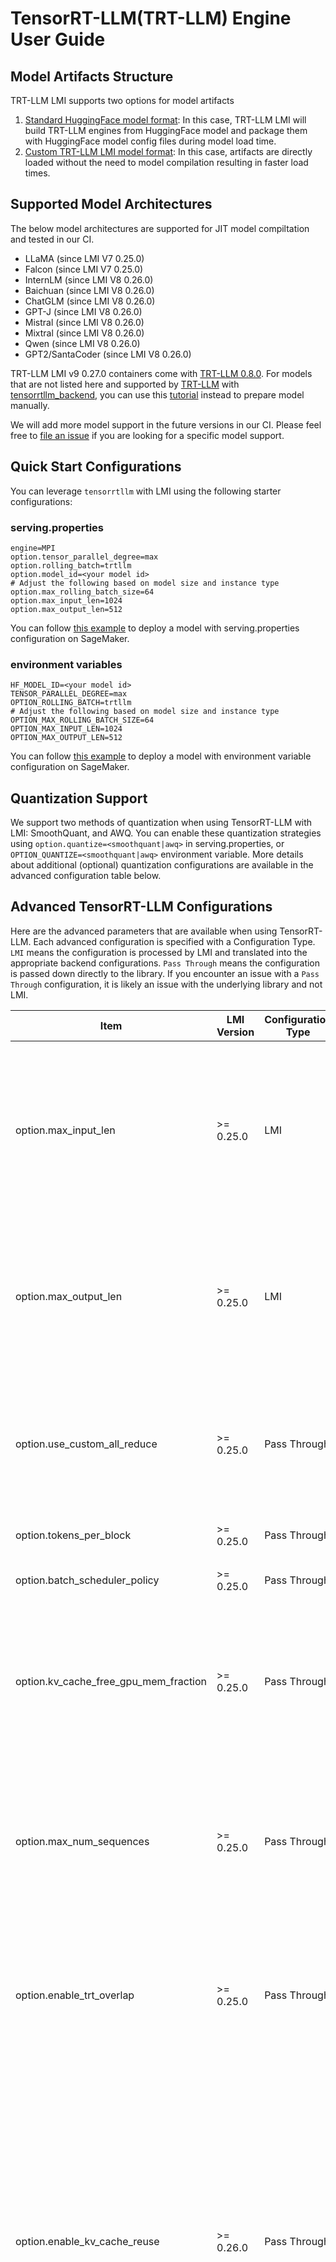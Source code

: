 # TensorRT-LLM(TRT-LLM) Engine User Guide

## Model Artifacts Structure 

TRT-LLM LMI supports two options for model artifacts

1. [Standard HuggingFace model format](../deployment_guide/model-artifacts.md#huggingface-transformers-pretrained-format): In this case, TRT-LLM LMI will build TRT-LLM engines from HuggingFace model and package them with HuggingFace model config files during model load time.
2. [Custom TRT-LLM LMI model format](../deployment_guide/model-artifacts.md#tensorrt-llmtrt-llm-lmi-model-format): In this case, artifacts are directly loaded without the need to model compilation resulting in faster load times.

## Supported Model Architectures

The below model architectures are supported for JIT model compiltation and tested in our CI.

* LLaMA (since LMI V7 0.25.0)
* Falcon (since LMI V7 0.25.0)
* InternLM (since LMI V8 0.26.0)
* Baichuan (since LMI V8 0.26.0)
* ChatGLM (since LMI V8 0.26.0)
* GPT-J (since LMI V8 0.26.0)
* Mistral (since LMI V8 0.26.0)
* Mixtral (since LMI V8 0.26.0)
* Qwen (since LMI V8 0.26.0)
* GPT2/SantaCoder (since LMI V8 0.26.0)

TRT-LLM LMI v9 0.27.0 containers come with [TRT-LLM 0.8.0](https://github.com/NVIDIA/TensorRT-LLM/releases/tag/v0.8.0). 
For models that are not listed here and supported by [TRT-LLM](https://github.com/NVIDIA/TensorRT-LLM/tree/v0.8.0?tab=readme-ov-file#models) with [tensorrtllm_backend](https://github.com/triton-inference-server/tensorrtllm_backend), you can use this [tutorial](../tutorials/trtllm_manual_convert_tutorial.md) instead to prepare model manually.

We will add more model support in the future versions in our CI. Please feel free to [file an issue](https://github.com/deepjavalibrary/djl-serving/issues/new/choose) if you are looking for a specific model support.

## Quick Start Configurations

You can leverage `tensorrtllm` with LMI using the following starter configurations:

### serving.properties

```
engine=MPI
option.tensor_parallel_degree=max
option.rolling_batch=trtllm
option.model_id=<your model id>
# Adjust the following based on model size and instance type
option.max_rolling_batch_size=64
option.max_input_len=1024
option.max_output_len=512
```

You can follow [this example](../deployment_guide/deploying-your-endpoint.md#configuration---servingproperties) to deploy a model with serving.properties configuration on SageMaker.

### environment variables

````
HF_MODEL_ID=<your model id>
TENSOR_PARALLEL_DEGREE=max
OPTION_ROLLING_BATCH=trtllm
# Adjust the following based on model size and instance type
OPTION_MAX_ROLLING_BATCH_SIZE=64
OPTION_MAX_INPUT_LEN=1024
OPTION_MAX_OUTPUT_LEN=512
````

You can follow [this example](../deployment_guide/deploying-your-endpoint.md#configuration---environment-variables) to deploy a model with environment variable configuration on SageMaker.

## Quantization Support

We support two methods of quantization when using TensorRT-LLM with LMI: SmoothQuant, and AWQ.
You can enable these quantization strategies using `option.quantize=<smoothquant|awq>` in serving.properties, or `OPTION_QUANTIZE=<smoothquant|awq>` environment variable.
More details about additional (optional) quantization configurations are available in the advanced configuration table below.


##  Advanced TensorRT-LLM Configurations

Here are the advanced parameters that are available when using TensorRT-LLM.
Each advanced configuration is specified with a Configuration Type.
`LMI` means the configuration is processed by LMI and translated into the appropriate backend configurations.
`Pass Through` means the configuration is passed down directly to the library.
If you encounter an issue with a `Pass Through` configuration, it is likely an issue with the underlying library and not LMI.

| Item                                                          | LMI Version | Configuration Type | Description                                                                                                                                                                                                                                                                                                                                                                                                                                                                                                                                                                                          | Example value                                                                                                                                                               |
|---------------------------------------------------------------|-------------|--------------------|------------------------------------------------------------------------------------------------------------------------------------------------------------------------------------------------------------------------------------------------------------------------------------------------------------------------------------------------------------------------------------------------------------------------------------------------------------------------------------------------------------------------------------------------------------------------------------------------------|-----------------------------------------------------------------------------------------------------------------------------------------------------------------------------|
| option.max_input_len	                                         | >= 0.25.0   | LMI	               | Maximum input token size you expect the model to have per request. This is a compilation parameter that set to the model for Just-in-Time compilation. If you set this value too low, the model will unable to consume the long input. LMI also validates this at runtime for each request.                                                                                                                                                                                                                                                                                                          | Default: `1024`                                                                                                                                                             |
| option.max_output_len	                                        | >= 0.25.0   | LMI	               | Maximum output token size you expect the model to have per request. This is a compilation parameter that set to the model for Just-in-Time compilation. If you set this value too low, the model will unable to produce tokens beyond the value you set.	                                                                                                                                                                                                                                                                                                                                            | Default: `512`	                                                                                                                                                             |
| option.use_custom_all_reduce	                                 | >= 0.25.0   | Pass Through	      | Custom all reduce kernel is used for GPUs that have NVLink enabled. This can help to speed up model inference speed with better communication. Turn this on by setting true on P4D, P4De, P5 and other GPUs that are NVLink connected	                                                                                                                                                                                                                                                                                                                                                               | `true`, `false`. <br/> Default is `false`	                                                                                                                                  |
| option.tokens_per_block	                                      | >= 0.25.0   | Pass Through	      | tokens per block to be used in paged attention algorithm	                                                                                                                                                                                                                                                                                                                                                                                                                                                                                                                                            | Default values is `128`	                                                                                                                                                    |
| option.batch_scheduler_policy	                                | >= 0.25.0   | Pass Through	      | scheduler policy of Tensorrt-LLM batch manager.	                                                                                                                                                                                                                                                                                                                                                                                                                                                                                                                                                     | `max_utilization`, `guaranteed_no_evict` <br/> Default value is `max_utilization`	                                                                                          |
| option.kv_cache_free_gpu_mem_fraction	                        | >= 0.25.0   | Pass Through	      | fraction of free gpu memory allocated for kv cache. The larger value you set, the more memory the model will try to take over on the GPU. The more memory preserved, the larger KV Cache size we can use and that means longer input+output sequence or larger batch size.	                                                                                                                                                                                                                                                                                                                          | float number between 0 and 1. <br/> Default is `0.95`	                                                                                                                      |
| option.max_num_sequences	                                     | >= 0.25.0   | Pass Through	      | maximum number of input requests processed in the batch. We will apply max_rolling_batch_size as the value for it if you don't set this. Generally you don't have to touch it unless you really want the model to be compiled to a batch size that not the same as model server set	                                                                                                                                                                                                                                                                                                                 | Integer greater than 0 <br/> Default value is the batch size set while building Tensorrt engine	                                                                            |
| option.enable_trt_overlap	                                    | >= 0.25.0   | Pass Through	      | Parameter to overlap the execution of batches of requests. It may have a negative impact on performance when the number of requests is too small. During our experiment, we saw more negative impact to turn this on than off.                                                                                                                                                                                                                                                                                                                                                                       | `true`, `false`. <br/> Default is `false`	                                                                                                                                  |
| option.enable_kv_cache_reuse	                                 | >= 0.26.0   | Pass Through	      | This feature is only supported for GPT-like model on TRTLLM (as of 0.7.1) and need to compile the model with `--use_paged_context_fmha`. Let the LLM model to remember the last used input KV cache and try to reuse it in the next run. An instant benefit will be blazing fast first token latency. This is typically helpful for document understanding, chat applications that usually have the same input prefix. The TRTLLM backends will remember the prefix tree of the input and reuse most of its part for the next generation. However, this does come with the cost of extra GPU memory. | `true`, `false`. <br/> Default is `false`	                                                                                                                                  |
| option.baichuan_model_version	                                | >= 0.26.0   | Pass Through	      | Parameter that exclusively for Baichuan LLM model to specify the version of the model. Need to specify the HF Baichuan checkpoint path. For v1_13b, you should use whether baichuan-inc/Baichuan-13B-Chat or baichuan-inc/Baichuan-13B-Base. For v2_13b, you should use whether baichuan-inc/Baichuan2-13B-Chat or baichuan-inc/Baichuan2-13B-Base. More Baichuan models could be found on baichuan-inc.	                                                                                                                                                                                            | `v1_7b`, `v1_13b`, `v2_7b`, `v2_13b`. <br/> Default is `v1_13b`	                                                                                                            |
| option.chatglm_model_version                                  | >= 0.26.0   | Pass Through       | Parameter exclusive to ChatGLM models to specify the exact model type. Required for ChatGLM models.                                                                                                                                                                                                                                                                                                                                                                                                                                                                                                  | `chatglm_6b`, `chatglm2_6b`, `chatglm2_6b_32k`, `chatglm3_6b`, `chatglm3_6b_base`, `chatglm3_6b_32k`, `glm_10b`. <br/> Default is `unspecified`, which will throw an error. |
| option.gpt_model_version                                      | >= 0.26.0   | Pass Through       | Parameter exclusive to GPT2 models to specify the exact model type. Required for GPT2 models.                                                                                                                                                                                                                                                                                                                                                                                                                                                                                                        | `gpt2`, `santacoder`, `starcoder`. <br/> Default is `gpt2`.                                                                                                                 |
| option.multi_block_mode                                       | >= 0.26.0   | Pass Through       | Split long kv sequence into multiple blocks (applied to generation MHA kernels). It is beneifical when `batch x num_heads` cannot fully utilize GPU. This is **not** supported for qwen model type.                                                                                                                                                                                                                                                                                                                                                                                                  | `true`, `false`. <br/> Default is `false`	                                                                                                                                  |
| option.use_fused_mlp                                          | >= 0.26.0   | Pass Through       | Enable horizontal fusion in GatedMLP, reduces layer input traffic and potentially improves performance for large Llama models(e.g. llama-2-70b). This option is only supported for Llama model type.                                                                                                                                                                                                                                                                                                                                                                                                 | `true`, `false`. <br/> Default is `false`	                                                                                                                                  |
| option.rotary_base                                            | >= 0.26.0   | Pass Through       | Rotary base parameter for RoPE embedding. This is supported for llama, internlm, qwen model types                                                                                                                                                                                                                                                                                                                                                                                                                                                                                                    | `float` value. <br/> Default is `10000.0`	                                                                                                                                  |
| option.rotary_dim                                             | >= 0.26.0   | Pass Through       | Rotary dimension parameter for RoPE embedding. This is supported for only gptj model                                                                                                                                                                                                                                                                                                                                                                                                                                                                                                                 | `int` value. <br/> Default is `64`	                                                                                                                                         |
| option.rotary_scaling_type </br> option.rotary_scaling_factor | >= 0.26.0   | Pass Through       | Rotary scaling parameters. These two options should always be set together to prevent errors. These are supported for llama, qwen and internlm models                                                                                                                                                                                                                                                                                                                                                                                                                                                | The value of `rotary_scaling_type` can be either `linear` and `dynamic`. The value of `rotary_scaling_factor` can be any value larger than 1.0. Default is `None`.          |
| Advanced parameters: SmoothQuant	                             |
| option.quantize	                                              | >= 0.26.0   | Pass Through	      | Currently only supports `smoothquant` for Llama, Mistral, InternLM and Baichuan models with just in time compilation mode.	                                                                                                                                                                                                                                                                                                                                                                                                                                                                          | `smoothquant`	                                                                                                                                                              |
| option.smoothquant_alpha	                                     | >= 0.26.0   | Pass Through	      | smoothquant alpha parameter	                                                                                                                                                                                                                                                                                                                                                                                                                                                                                                                                                                         | Default value is `0.8`	                                                                                                                                                     |
| option.smoothquant_per_token	                                 | >= 0.26.0   | Pass Through	      | This is only applied when `option.quantize` is set to `smoothquant`.  This enables choosing at run time a custom smoothquant scaling factor for each token. This is usally little slower and more accurate	                                                                                                                                                                                                                                                                                                                                                                                          | `true`, `false`. <br/> Default is `false`	                                                                                                                                  |
| option.smoothquant_per_channel	                               | >= 0.26.0   | Pass Through	      | This is only applied when `option.quantize` is set to `smoothquant`.  This enables choosing at run time a custom smoothquant scaling factor for each channel. This is usally little slower and more accurate	                                                                                                                                                                                                                                                                                                                                                                                        | `true`, `false`. <br/> Default is `false`	                                                                                                                                  |
| option.multi_query_mode	                                      | >= 0.26.0   | Pass Through	      | This is only needed when `option.quantize` is set to `smoothquant` . This is should be set for models that support multi-query-attention, for e.g llama-70b	                                                                                                                                                                                                                                                                                                                                                                                                                                         | `true`, `false`. <br/> Default is `false`	                                                                                                                                  |
| Advanced parameters: AWQ	                                     |
| option.quantize	                                              | >= 0.26.0   | Pass Through	      | Currently only supports `awq` for Llama and Mistral models with just in time compilation mode.	                                                                                                                                                                                                                                                                                                                                                                                                                                                                                                      | `awq`	                                                                                                                                                                      |
| option.awq_format	                                            | >= 0.26.0   | Pass Through	      | This is only applied when `option.quantize` is set to `awq`. awq format you want to set. Currently only support `int4_awq`                                                                                                                                                                                                                                                                                                                                                                                                                                                                           | Default value is `int4_awq`	                                                                                                                                                |
| option.awq_calib_size	                                        | >= 0.26.0   | Pass Through	      | This is only applied when `option.quantize` is set to `awq`. Number of samples for calibration. 	                                                                                                                                                                                                                                                                                                                                                                                                                                                                                                    | Default is `32`	                                                                                                                                                            |


